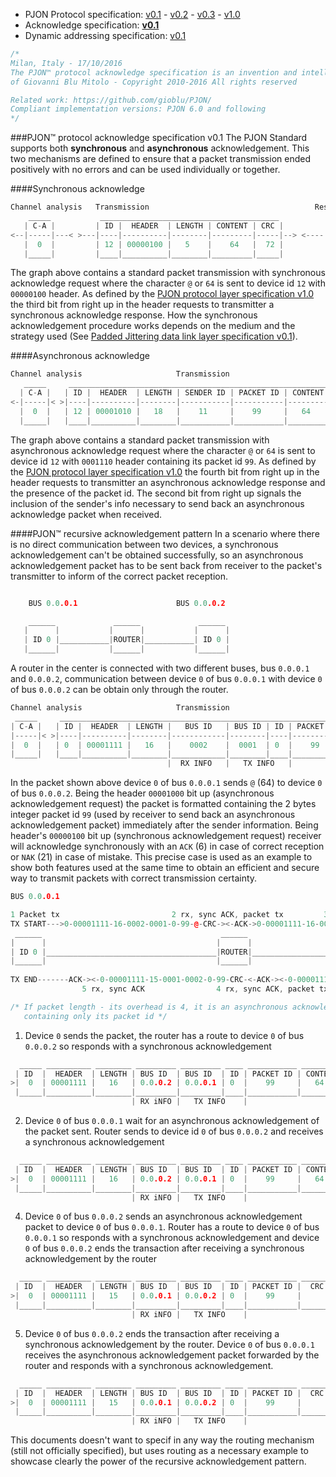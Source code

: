 - PJON Protocol specification:
[v0.1](https://github.com/gioblu/PJON/blob/master/specification/PJON-protocol-specification-v0.1.md) - [v0.2](https://github.com/gioblu/PJON/blob/master/specification/PJON-protocol-specification-v0.2.md) - [v0.3](https://github.com/gioblu/PJON/blob/master/specification/PJON-protocol-specification-v0.3.md) - [v1.0](https://github.com/gioblu/PJON/blob/master/specification/PJON-protocol-specification-v1.0.md)
- Acknowledge specification: **[v0.1](https://github.com/gioblu/PJON/blob/master/specification/PJON-protocol-acknowledge-specification-v0.1.md)**
- Dynamic addressing specification: [v0.1](https://github.com/gioblu/PJON/blob/master/specification/PJON-dynamic-addressing-specification-v0.1.md)

```cpp
/*
Milan, Italy - 17/10/2016
The PJON™ protocol acknowledge specification is an invention and intellectual property
of Giovanni Blu Mitolo - Copyright 2010-2016 All rights reserved

Related work: https://github.com/gioblu/PJON/
Compliant implementation versions: PJON 6.0 and following
*/
```
###PJON™ protocol acknowledge specification v0.1
The PJON Standard supports both **synchronous** and **asynchronous** acknowledgement.
This two mechanisms are defined to ensure that a packet transmission ended positively with no errors and can be used individually or together.

####Synchronous acknowledge
```cpp  
Channel analysis   Transmission                                     Response
    _____           ________________________________________           _____
   | C-A |         | ID |  HEADER  | LENGTH | CONTENT | CRC |         | ACK |
<--|-----|---< >---|----|----------|--------|---------|-----|--> <----|-----|
   |  0  |         | 12 | 00000100 |   5    |    64   |  72 |         |  6  |
   |_____|         |____|__________|________|_________|_____|         |_____|
```

The graph above contains a standard packet transmission with synchronous acknowledge request where the character `@` or `64` is sent to device id `12` with `00000100` header. As defined by the [PJON protocol layer specification v1.0](https://github.com/gioblu/PJON/blob/master/specification/PJON-protocol-specification-v1.0.md) the third bit from right up in the header requests to transmitter a synchronous acknowledge response. How the synchronous acknowledgement procedure works depends on the medium and the strategy used (See [Padded Jittering data link layer specification v0.1](https://github.com/gioblu/PJON/blob/master/strategies/SoftwareBitBang/specification/padded-jittering-protocol-specification-v0.1.md)).

####Asynchronous acknowledge

```cpp
Channel analysis                     Transmission
   _____     _________________________________________________________________
  | C-A |   | ID |  HEADER  | LENGTH | SENDER ID | PACKET ID | CONTENT | CRC |
<-|-----|< >|----|----------|--------|-----------|-----------|---------|-----|>
  |  0  |   | 12 | 00001010 |   18   |    11     |    99     |   64    |     |
  |_____|   |____|__________|________|___________|___________|_________|_____|

```
The graph above contains a standard packet transmission with asynchronous acknowledge request where the character `@` or `64` is sent to device id `12` with `0001110` header containing its packet id `99`. As defined by the [PJON protocol layer specification v1.0](https://github.com/gioblu/PJON/blob/master/specification/PJON-protocol-specification-v1.0.md) the fourth bit from right up in the header requests to transmitter an asynchronous acknowledge response and the presence of the packet id. The second bit from right up signals the inclusion of the sender's info necessary to send back an asynchronous acknowledge packet when received.

####PJON™ recursive acknowledgement pattern
In a scenario where there is no direct communication between two devices, a synchronous acknowledgement can't be obtained successfully, so an asynchronous acknowledgement packet has to be sent back from receiver to the packet's transmitter to inform of the correct packet reception.

```cpp

    BUS 0.0.0.1                      BUS 0.0.0.2

    ______             ______             ______
   |      |           |      |           |      |
   | ID 0 |___________|ROUTER|___________| ID 0 |
   |______|           |______|           |______|

```
A router in the center is connected with two different buses, bus `0.0.0.1` and `0.0.0.2`, communication between device `0` of bus `0.0.0.1` with device `0` of bus `0.0.0.2` can be obtain only through the router.

```cpp  
Channel analysis                     Transmission                                            Response
 _____     _______________________________________________________________________________     _____
| C-A |   | ID |  HEADER  | LENGTH |   BUS ID   | BUS ID | ID | PACKET ID | CONTENT | CRC |   | ACK |
|-----|< >|----|----------|--------|------------|--------|----|-----------|---------|-----|> <|-----|
|  0  |   | 0  | 00001111 |   16   |    0002    |  0001  | 0  |    99     |   64    |     |   |  6  |
|_____|   |____|__________|________|____________|________|____|___________|_________|_____|   |_____|
                                   |  RX INFO   |   TX INFO   |           
```
In the packet shown above device `0` of bus `0.0.0.1` sends `@` (64) to device `0` of bus `0.0.0.2`. Being the header `00001000` bit up (asynchronous acknowledgement request) the packet is formatted containing the 2 bytes integer packet id `99` (used by receiver to send back an asynchronous acknowledgement packet) immediately after the sender information. Being header's `00000100` bit up (synchronous acknowledgement request) receiver will acknowledge synchronously with an `ACK` (6) in case of correct reception or `NAK` (21) in case of mistake. This precise case is used as an example to show both features used at the same time to obtain an efficient and secure way to transmit packets with correct transmission certainty.

```cpp        
BUS 0.0.0.1                                                                            BUS 0.0.0.2

1 Packet tx                         2 rx, sync ACK, packet tx         3 rx, sync ACK, async ACK tx
TX START--->0-00001111-16-0002-0001-0-99-@-CRC-><-ACK->0-00001111-16-0002-0001-0-99-@-CRC-><-ACK-|
 ______                                        ______                                    ______  |
|      |                                      |      |                                  |      | |
| ID 0 |______________________________________|ROUTER|__________________________________| ID 0 | |
|______|                                      |______|                                  |______| |
                                                                                                 |
TX END-------ACK-><-0-00001111-15-0001-0002-0-99-CRC-<-ACK-><-0-00001111-15-0001-0002-0-99-CRC-<-|
                5 rx, sync ACK                4 rx, sync ACK, packet tx

/* If packet length - its overhead is 4, it is an asynchronous acknowledgement packet
   containing only its packet id */
```
1. Device `0` sends the packet, the router has a route to device `0` of bus `0.0.0.2` so responds with a synchronous acknowledgement
```cpp
  _____ __________ ________ _________ _________ ____ ___________ _________ _______     _____
 | ID  |  HEADER  | LENGTH | BUS ID  | BUS ID  | ID | PACKET ID | CONTENT |  CRC  |   | ACK |
>|  0  | 00001111 |   16   | 0.0.0.2 | 0.0.0.1 | 0  |    99     |   64    |       |> <|  6  |
 |_____|__________|________|_________|_________|____|___________|_________|_______|   |_____|
                           | RX iNFO |   TX INFO    |
```
2. Device `0` of bus `0.0.0.1` wait for an asynchronous acknowledgement of the packet sent. Router sends to device id `0` of bus `0.0.0.2` and receives a synchronous acknowledgement
```cpp
  _____ __________ ________ _________ _________ ____ ___________ _________ _______     _____
 | ID  |  HEADER  | LENGTH | BUS ID  | BUS ID  | ID | PACKET ID | CONTENT |  CRC  |   | ACK |
>|  0  | 00001111 |   16   | 0.0.0.2 | 0.0.0.1 | 0  |    99     |   64    |       |> <|  6  |
 |_____|__________|________|_________|_________|____|___________|_________|_______|   |_____|
                           | RX iNFO |   TX INFO    |
```
4. Device `0` of bus `0.0.0.2` sends an asynchronous acknowledgement packet to device `0` of bus `0.0.0.1`. Router has a route to device `0` of bus `0.0.0.1` so responds with a synchronous acknowledgement and device `0` of bus `0.0.0.2` ends the transaction after receiving a synchronous acknowledgement by the router
```cpp
  _____ __________ ________ _________ _________ ____ ___________ _______     _____
 | ID  |  HEADER  | LENGTH | BUS ID  | BUS ID  | ID | PACKET ID |  CRC  |   | ACK |
>|  0  | 00001111 |   15   | 0.0.0.1 | 0.0.0.2 | 0  |    99     |       |> <|  6  |
 |_____|__________|________|_________|_________|____|___________|_______|   |_____|
                           | RX iNFO |   TX INFO    |
```
5. Device `0` of bus `0.0.0.2` ends the transaction after receiving a synchronous acknowledgement by the router. Device `0` of bus `0.0.0.1` receives the asynchronous acknowledgement packet forwarded by the router and responds with a synchronous acknowledgement.

```cpp
  _____ __________ ________ _________ _________ ____ ___________ _______     _____
 | ID  |  HEADER  | LENGTH | BUS ID  | BUS ID  | ID | PACKET ID |  CRC  |   | ACK |
>|  0  | 00001111 |   15   | 0.0.0.1 | 0.0.0.2 | 0  |    99     |       |> <|  6  |
 |_____|__________|________|_________|_________|____|___________|_______|   |_____|
                           | RX iNFO |   TX INFO    |
```
This documents doesn't want to specif in any way the routing mechanism (still not officially specified), but uses routing as a necessary example to showcase clearly the power of the recursive acknowledgement pattern.
